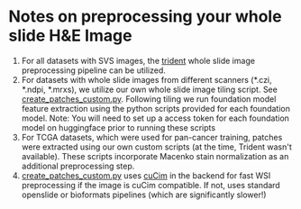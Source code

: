 # Notes on preprocessing your whole slide H&E Image
1. For all datasets with SVS images, the [trident](https://github.com/mahmoodlab/trident) whole slide image preprocessing pipeline can be utilized.
2. For datasets with whole slide images from different scanners (*.czi, *.ndpi, *.mrxs), we utilize our own whole slide image tiling script. See [create_patches_custom.py](create_patches_custom.py). Following tiling we run foundation model feature extraction using the python scripts provided for each foundation model. Note: You will need to set up a access token for each foundation model on huggingface prior to running these scripts
3. For TCGA datasets, which were used for pan-cancer training, patches were extracted using our own custom scripts (at the time, Trident wasn't available). These scripts incorporate Macenko stain normalization as an additional preprocessing step.
4. [create_patches_custom.py](create_patches_custom.py) uses [cuCim](https://github.com/rapidsai/cucim) in the backend for fast WSI preprocessing if the image is cuCim compatible. If not, uses standard openslide or bioformats pipelines (which are significantly slower!)
   
